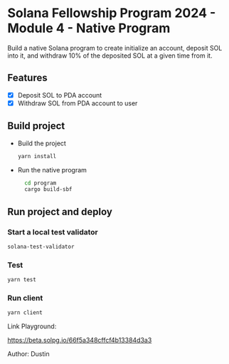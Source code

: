 # Solana Fellowship Program 2024 - Module 4 - Native Program
Build a native Solana program to create initialize an account, deposit SOL into it, and withdraw 10% of the deposited SOL at a given time from it.


## Features
- [x] Deposit SOL to PDA account 
- [x] Withdraw SOL from PDA account to user 

## Build project

- Build the project
  ```bash
  yarn install
  ```
- Run the native program
  ```bash
    cd program
    cargo build-sbf
  ```

## Run project and deploy 
### Start a local test validator

```bash
solana-test-validator
```


### Test
```bash
yarn test
```

### Run client
```bash
yarn client
```


Link Playground:

https://beta.solpg.io/66f5a348cffcf4b13384d3a3

Author: Dustin

